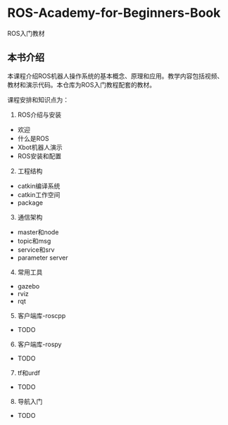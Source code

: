 # ROS-Academy-for-Beginners-Book
ROS入门教材

## 本书介绍
本课程介绍ROS机器人操作系统的基本概念、原理和应用。教学内容包括视频、教材和演示代码。本仓库为ROS入门教程配套的教材。

课程安排和知识点为：

1. ROS介绍与安装
  - 欢迎      
  - 什么是ROS
  - Xbot机器人演示
  - ROS安装和配置  
2. 工程结构
  - catkin编译系统
  - catkin工作空间   
  - package
3. 通信架构
  - master和node
  - topic和msg
  - service和srv
  - parameter server
4. 常用工具
  - gazebo
  - rviz
  - rqt
5. 客户端库-roscpp
  - TODO
6. 客户端库-rospy
  - TODO
7. tf和urdf
  - TODO
8. 导航入门
  - TODO
